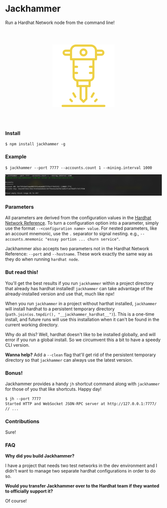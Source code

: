 # Jackhammer

Run a Hardhat Network node from the command line! 

<br/>
<br/>

<p align="center">
  <img width="200" height="200" src="jackhammer.png">
</p>

<br/>
<br/>

### Install

```
$ npm install jackhammer -g
```

### Example

```
$ jackhammer --port 7777 --accounts.count 1 --mining.interval 1000
```

<p align="center">
  <img  src="output.png">
</p>

### Parameters

All parameters are derived from the configuration values in the [Hardhat Network Reference](https://hardhat.org/hardhat-network/reference/#config). To turn a configuration option into a parameter, simply use the format `--<configuration name> value`. For nested parameters, like an account mnemonic, use the `.` separator to signal nesting. e.g., `--accounts.mnemonic "essay portion ... churn service"`. 

Jackhammer also accepts two parameters not in the Hardhat Network Reference: `--port` and `--hostname`. These work exactly the same way as they do when running `hardhat node`. 

### But read this! 

You'll get the best results if you run `jackhammer` within a project directory that already has hardhat installed! `jackhammer` can take advantage of the already-installed version and use that, much like npx! 

When you run `jackhammer` in a project without harthat installed, `jackhammer` will install hardhat to a persistent temporary directory (`path.join(os.tmpdir(), "__jackhammer_hardhat__")`). This is a one-time install, and future runs will use this installation when it can't be found in the current working directory. 

Why do all this? Well, hardhat doesn't like to be installed globally, and will error if you run a global install. So we circumvent this a bit to have a speedy CLI version. 

**Wanna help?** Add a `--clean` flag that'll get rid of the persistent temporary directory so that `jackhammer` can always use the latest version.

### Bonus! 

Jackhammer provides a handy `jh` shortcut command along with `jackhammer` for those of you that like shortcuts. Happy day! 

```
$ jh --port 7777
Started HTTP and WebSocket JSON-RPC server at http://127.0.0.1:7777/
// ...
```

### Contributions

Sure! 

### FAQ

**Why did you build Jackhammer?**

I have a project that needs two test networks in the dev environment and I didn't want to manage two separate hardhat configurations in order to do so. 

**Would you transfer Jackhammer over to the Hardhat team if they wanted to officially support it?**

Of course! 